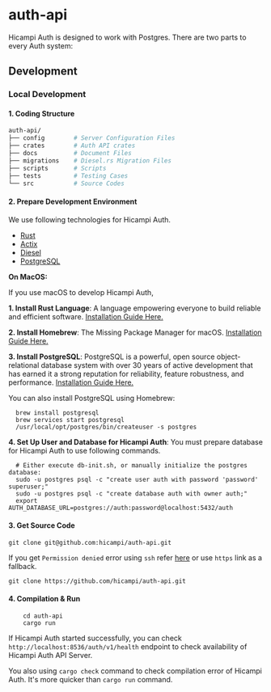 # auth-api
Hicampi Auth is designed to work with Postgres. There are two parts to every Auth system:

## Development

### Local Development

#### 1. Coding Structure

```sh
auth-api/
├── config        # Server Configuration Files
├── crates        # Auth API crates
├── docs          # Document Files
├── migrations    # Diesel.rs Migration Files
├── scripts       # Scripts
├── tests         # Testing Cases
└── src           # Source Codes
```

#### 2. Prepare Development Environment
We use following technologies for Hicampi Auth.

- [Rust](https://www.rust-lang.org)
- [Actix](https://actix.rs/) 
- [Diesel](http://diesel.rs/)
- [PostgreSQL](https://www.postgresql.org)

**On MacOS:**

If you use macOS to develop Hicampi Auth,

**1. Install Rust Language**: A language empowering everyone to build reliable and efficient software. [Installation Guide Here.](https://doc.rust-lang.org/book/ch01-01-installation.html)

**2. Install Homebrew**: The Missing Package Manager for macOS. [Installation Guide Here.](https://brew.sh)

**3. Install PostgreSQL**: PostgreSQL is a powerful, open source object-relational database system with over 30 years of active development that has earned it a strong reputation for reliability, feature robustness, and performance. [Installation Guide Here.](https://www.postgresql.org/download/)

You can also install PostgreSQL using Homebrew:

```
  brew install postgresql
  brew services start postgresql
  /usr/local/opt/postgres/bin/createuser -s postgres
```

**4. Set Up User and Database for Hicampi Auth**:
You must prepare database for Hicampi Auth to use following commands.

```
  # Either execute db-init.sh, or manually initialize the postgres database:
  sudo -u postgres psql -c "create user auth with password 'password' superuser;"
  sudo -u postgres psql -c "create database auth with owner auth;"
  export AUTH_DATABASE_URL=postgres://auth:password@localhost:5432/auth
```

#### 3. Get Source Code

```
git clone git@github.com:hicampi/auth-api.git
```
If you get `Permission denied` error using `ssh` refer [here](https://doc.gitlab.com/) or use `https` link as a fallback.

```
git clone https://github.com/hicampi/auth-api.git
```

#### 4. Compilation & Run

```
    cd auth-api
    cargo run
```

If Hicampi Auth started successfully, you can check `http://localhost:8536/auth/v1/health` endpoint to check availability of Hicampi Auth API Server.

You also using `cargo check` command to check compilation error of Hicampi Auth. It's more quicker than `cargo run` command.
